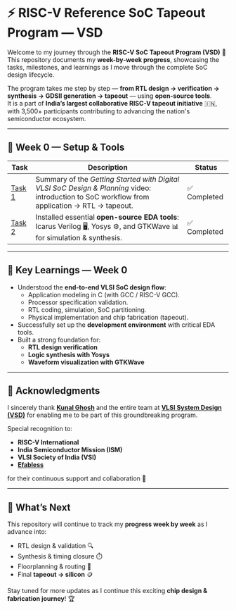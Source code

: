 # ⚡ RISC-V Reference SoC Tapeout Program — VSD  

Welcome to my journey through the **RISC-V SoC Tapeout Program (VSD)** 🚀  
This repository documents my **week-by-week progress**, showcasing the tasks, milestones, and learnings as I move through the complete SoC design lifecycle.  

The program takes me step by step — **from RTL design → verification → synthesis → GDSII generation → tapeout** — using **open-source tools**.  
It is a part of **India’s largest collaborative RISC-V tapeout initiative** 🇮🇳, with 3,500+ participants contributing to advancing the nation's semiconductor ecosystem.  

---

## 📅 Week 0 — Setup & Tools  

| Task | Description | Status |
|------|-------------|--------|
| [Task 1](https://github.com/P-Rizwankhan/Pathan-Rizwan-RISC-V-SOC-Tapeout-Program-VSD/tree/main/Week%200/Task-1) | Summary of the *Getting Started with Digital VLSI SoC Design & Planning* video: introduction to SoC workflow from application → RTL → tapeout. | ✅ Completed |
| [Task 2](https://github.com/Pathan-Rehman/PathanRehman_RISC-V-SoC-Tapeout-Program_VSD/blob/main/Week-0/Task-2/README.md) | Installed essential **open-source EDA tools**: Icarus Verilog 🖥️, Yosys ⚙️, and GTKWave 📊 for simulation & synthesis. | ✅ Completed |

---

## 🌟 Key Learnings — Week 0  

- Understood the **end-to-end VLSI SoC design flow**:
  - Application modeling in C (with GCC / RISC-V GCC).  
  - Processor specification validation.  
  - RTL coding, simulation, SoC partitioning.  
  - Physical implementation and chip fabrication (tapeout).  
- Successfully set up the **development environment** with critical EDA tools.  
- Built a strong foundation for:
  - **RTL design verification**  
  - **Logic synthesis with Yosys**  
  - **Waveform visualization with GTKWave**  

---

## 🙏 Acknowledgments  

I sincerely thank **[Kunal Ghosh](https://github.com/kunalg123)** and the entire team at **[VLSI System Design (VSD)](https://vsdiat.vlsisystemdesign.com/)** for enabling me to be part of this groundbreaking program.  

Special recognition to:  
- **RISC-V International**  
- **India Semiconductor Mission (ISM)**  
- **VLSI Society of India (VSI)**  
- **[Efabless](https://github.com/efabless)**  

for their continuous support and collaboration 🙌  

---

## 🚀 What’s Next  

This repository will continue to track my **progress week by week** as I advance into:  
- RTL design & validation 🔍  
- Synthesis & timing closure ⏱️  
- Floorplanning & routing 🧩  
- Final **tapeout → silicon** 🪙  

Stay tuned for more updates as I continue this exciting **chip design & fabrication journey**! 🏆  
